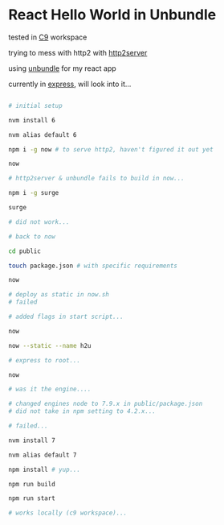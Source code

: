 # React Hello World in Unbundle

tested in [C9](https://c9.io) workspace

trying to mess with http2 with [http2server](https://gitlab.com/sebdeckers/http2server)

using [unbundle](https://gitlab.com/sebdeckers/unbundle) for my react app

currently in [express](http://expressjs.com/), will look into it...

```sh

# initial setup

nvm install 6

nvm alias default 6

npm i -g now # to serve http2, haven't figured it out yet

now

# http2server & unbundle fails to build in now...

npm i -g surge

surge

# did not work...

# back to now

cd public

touch package.json # with specific requirements

now

# deploy as static in now.sh
# failed

# added flags in start script...

now

now --static --name h2u

# express to root...

now

# was it the engine....

# changed engines node to 7.9.x in public/package.json
# did not take in npm setting to 4.2.x...

# failed...

nvm install 7

nvm alias default 7

npm install # yup...

npm run build

npm run start

# works locally (c9 workspace)...

```